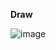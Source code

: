 **Draw**

![image](https://user-images.githubusercontent.com/76538787/157933972-ca75cd1e-be18-4dc7-a3b4-7c6e93e6c66c.png)
